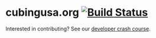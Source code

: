 # cubingusa.org [![Build Status](https://travis-ci.org/cubingusa/org.svg?branch=master)](https://travis-ci.org/cubingusa/org)

Interested in contributing? See our [developer crash course](https://github.com/cubingusa/org/wiki/Developer-Crash-Course).

